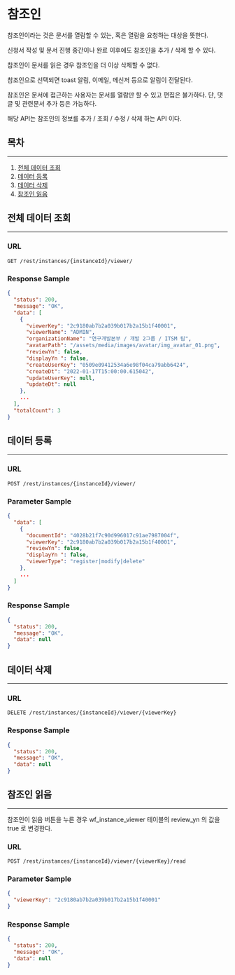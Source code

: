 # 참조인

참조인이라는 것은 문서를 열람할 수 있는, 혹은 열람을 요청하는 대상을 뜻한다.

신청서 작성 및 문서 진행 중간이나 완료 이후에도 참조인을 추가 / 삭제 할 수 있다.

참조인이 문서를 읽은 경우 참조인을 더 이상 삭제할 수 없다.

참조인으로 선택되면 toast 알림, 이메일, 메신저 등으로 알림이 전달된다.

참조인은 문서에 접근하는 사용자는 문서를 열람만 할 수 있고 편집은 불가하다. 단, 댓글 및 관련문서 추가 등은 가능하다.

해당 API는 참조인의 정보를 추가 / 조회 / 수정 / 삭제 하는 API 이다.

## 목차

---

1. [전체 데이터 조회](#전체-데이터-조회)
2. [데이터 등록](#데이터-등록)
3. [데이터 삭제](#데이터-삭제)
4. [참조인 읽음](#참조인-읽음)

## 전체 데이터 조회

---

### URL

```
GET /rest/instances/{instanceId}/viewer/
```

### Response Sample

```json
{
  "status": 200,
  "message": "OK",
  "data": [
    {
      "viewerKey": "2c9180ab7b2a039b017b2a15b1f40001",
      "viewerName": "ADMIN",
      "organizationName": "연구개발본부 / 개발 2그룹 / ITSM 팀",
      "avatarPath": "/assets/media/images/avatar/img_avatar_01.png",
      "reviewYn": false,
      "displayYn ": false,
      "createUserKey": "0509e09412534a6e98f04ca79abb6424",
      "createDt": "2022-01-17T15:00:00.615042",
      "updateUserKey": null,
      "updateDt": null
    },
    ...
  ],
  "totalCount": 3
}
```

## 데이터 등록

---

### URL

```
POST /rest/instances/{instanceId}/viewer/
```

### Parameter Sample

```json
{
  "data": [
    {
      "documentId": "4028b21f7c90d996017c91ae7987004f",
      "viewerKey": "2c9180ab7b2a039b017b2a15b1f40001",
      "reviewYn": false,
      "displayYn ": false,
      "viewerType": "register|modify|delete"
    },
    ...
  ]
}
```

### Response Sample

```json
{
  "status": 200,
  "message": "OK",
  "data": null
}
```

## 데이터 삭제

---

### URL

```
DELETE /rest/instances/{instanceId}/viewer/{viewerKey}
```

### Response Sample

```json
{
  "status": 200,
  "message": "OK",
  "data": null
}
```

## 참조인 읽음

---

참조인이 읽음 버튼을 누른 경우 wf_instance_viewer 테이블의 review_yn 의 값을 true 로 변경한다.

### URL

```
POST /rest/instances/{instanceId}/viewer/{viewerKey}/read
```
### Parameter Sample

```json
{
  "viewerKey": "2c9180ab7b2a039b017b2a15b1f40001"
}
```

### Response Sample

```json
{
  "status": 200,
  "message": "OK",
  "data": null
}